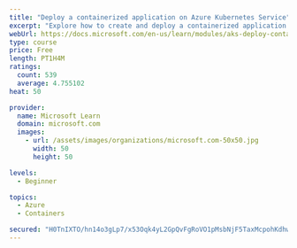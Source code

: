 ```yaml
---
title: "Deploy a containerized application on Azure Kubernetes Service"
excerpt: "Explore how to create and deploy a containerized application by using Azure Kubernetes Service declarative manifest files."
webUrl: https://docs.microsoft.com/en-us/learn/modules/aks-deploy-container-app/
type: course
price: Free
length: PT1H4M
ratings:
  count: 539
  average: 4.755102
heat: 50

provider:
  name: Microsoft Learn
  domain: microsoft.com
  images:
    - url: /assets/images/organizations/microsoft.com-50x50.jpg
      width: 50
      height: 50

levels:
  - Beginner

topics:
  - Azure
  - Containers

secured: "H0TnIXTO/hn14o3gLp7/x53Oqk4yL2GpQvFgRoVO1pMsbNjF5TaxMcpohKdhwnOIKGKWOgFSRTz1TRC6t/+pBxLVxomU0NuiXcH037kZ6aIvsRQo8a61WGdhpKud9QO3cZJ0aPqhUDacUf3UTu/ymvozjJDQEfjJLxWbLVwu2z65pHhYGrxQ2ILQcdzxdBlnVcgnkaz40G0CGMUKplb0krM9MI7IQs/EWZiBqhh/+w3Mv4y+wWLzmKsjbSEyz26z7v2BAE1h79/CbBOdJQ/z/OAXGYYqwYb5/xmc9lh0WzhRQk4EpLgg9PMmXVLD0XqO9FAVTvhYEXSGvGOoOO0q201hGC1rCRcTZj5PklTzohKuVvajJpo2q5ZMbQiCVnzgYdz8yaGzSaxIjWD42A6UlG4FJLMjGe/f/X5U6V7PZac=;9o5NMmuhmkC0k6KwMyWniQ=="
---
```


